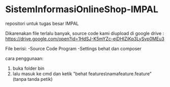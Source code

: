 # SistemInformasiOnlineShop-IMPAL
repositori untuk tugas besar IMPAL

Dikarenakan file terlalu banyak, source code kami diupload di google drive : https://drive.google.com/open?id=1HdSJ-K5mYZc-ejDHIZiKp3LySvp0MEu3

File berisi: -Source Code Program -Settings behat dan composer

cara penggunaan:

1. buka folder bin
2. lalu masuk ke cmd dan ketik "behat features\namafeature.feature" (tanpa tanda petik)
